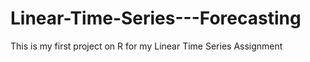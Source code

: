 # Linear-Time-Series---Forecasting
This is my first project on R for my Linear Time Series Assignment

